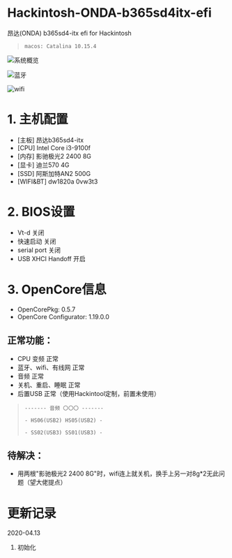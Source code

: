 # Hackintosh-ONDA-b365sd4itx-efi

昂达(ONDA) b365sd4-itx efi for Hackintosh

> `macos: Catalina 10.15.4`

![系统概览](https://gitee.com/523757325/Hackintosh-ONDA-b365sd4itx-efi/raw/master/images/sum.png)

![蓝牙](https://gitee.com/523757325/Hackintosh-ONDA-b365sd4itx-efi/raw/master/images/bt.png)

![wifi](https://gitee.com/523757325/Hackintosh-ONDA-b365sd4itx-efi/raw/master/images/wifi.png)

# 1. 主机配置
* [主板] 昂达b365sd4-itx
* [CPU] Intel Core i3-9100f
* [内存] 影驰极光2 2400 8G
* [显卡] 迪兰570 4G
* [SSD] 阿斯加特AN2 500G
* [WIFI&BT] dw1820a 0vw3t3

# 2. BIOS设置
* Vt-d 关闭
* 快速启动 关闭
* serial port 关闭
* USB XHCI Handoff 开启

# 3. OpenCore信息
* OpenCorePkg: 0.5.7
* OpenCore Configurator:  1.19.0.0
## 正常功能：
* CPU 变频 正常
* 蓝牙、wifi、有线网 正常
* 音频 正常
* 关机、重启、睡眠 正常
* 后置USB 正常（使用Hackintool定制，前置未使用）
> `------- 音频 〇〇〇 -------`
>
> `- HS06(USB2) HS05(USB2) -`
>
> `- SS02(USB3) SS01(USB3) -`

## 待解决：
* 用两根"影驰极光2 2400 8G"时，wifi连上就关机，换手上另一对8g*2无此问题（望大佬提点）

# 更新记录
2020-04.13

1. 初始化
